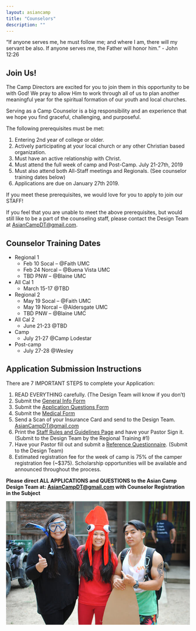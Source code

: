 ```yaml
---
layout: asiancamp
title: "Counselors"
description: ""
---
```


<div class="well">
“If anyone serves me, he must follow me; and where I am, there will my servant be also. If anyone serves me, the Father will honor him.” - John 12:26
</div>

## Join Us!

The Camp Directors are excited for you to join them in this opportunity to be with God! We pray to allow Him to work through all of us to plan another meaningful year for the spiritual formation of our youth and local churches.

Serving as a Camp Counselor is a big responsibility and an experience that we hope you find graceful, challenging, and purposeful.

The following prerequisites must be met:

1. Entering 2nd year of college or older.
1. Actively participating at your local church or any other Christian based organization.
1. Must have an active relationship with Christ.
1. Must attend the full week of camp and Post-Camp. July 21-27th, 2019
1. Must also attend both All-Staff meetings and Regionals. (See counselor training dates below)
1. Applications are due on January 27th 2019.

If you meet these prerequisites, we would love for you to apply to join our STAFF!

If you feel that you are unable to meet the above prerequisites, but would still like to be a part of the counseling staff, please contact the Design Team at [AsianCampDT@gmail.com](mailto:AsianCampDT@gmail.com).

## Counselor Training Dates

- Regional 1
  - Feb 10 Socal – @Faith UMC
  - Feb 24 Norcal – @Buena Vista UMC
  - TBD PNW – @Blaine UMC
- All Cal 1
  - March 15-17 @TBD
- Regional 2
  - May 19 Socal – @Faith UMC
  - May 19 Norcal – @Aldersgate UMC
  - TBD PNW – @Blaine UMC
- All Cal 2
  - June 21-23 @TBD
- Camp
  - July 21-27 @Camp Lodestar
- Post-camp
  - July 27-28 @Wesley

## Application Submission Instructions

There are 7 IMPORTANT STEPS to complete your Application:

1. READ EVERYTHING carefully. (The Design Team will know if you don’t)
1. Submit the <a href="https://docs.google.com/forms/d/e/1FAIpQLSdvqzvbsU4mRiWA5W5VTcl5cu3rPQ7C4xU60oFhTxhrjO3dcQ/viewform" target="_blank">General Info Form</a>
1. Submit the <a href="https://docs.google.com/forms/d/e/1FAIpQLSf7y9oOvXt7OID46CdQqK_U8TnmxXEym8A3z3ieVGqXsqzJsg/viewform" target="_blank">Application Questions Form</a>
1. Submit the <a href="https://docs.google.com/forms/d/e/1FAIpQLSfZtgT12MD1ln7zUDV22bb9T4JuCLPFEfkl7rL5ND8QzKvyiw/viewform" target="_blank">Medical Form</a>
1. Send a Scan of your Insurance Card and send to the Design Team. [AsianCampDT@gmail.com](mailto:AsianCampDT@gmail.com)
1. Print the <a href="https://drive.google.com/file/d/0B_GJLCz6DMvyWlZIZC0zcGNRNDg/view" target="_blank">Staff Rules and Guidelines Page</a> and have your Pastor Sign it. (Submit to the Design Team by the Regional Training #1)
1. Have your Pastor fill out and submit a <a href="/assets/docs/Asian Camp Counselor Reference Form 2019.pdf" target="_blank">Reference Questionnaire</a>. (Submit to the Design Team)
1. Estimated registration fee for the week of camp is 75% of the camper registration fee (~\$375). Scholarship opportunities will be available and announced throughout the process.

**Please direct ALL APPLICATIONS and QUESTIONS to the Asian Camp Design Team at: [AsianCampDT@gmail.com](mailto:AsianCampDT@gmail.com) with Counselor Registration in the Subject**

<img class="img-rounded" src="/assets/img/asiancamp/Counselors.jpg">
